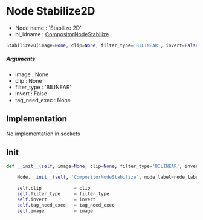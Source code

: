 # Node Stabilize2D

- Node name : 'Stabilize 2D'
- bl_idname : [CompositorNodeStabilize](https://docs.blender.org/api/current/bpy.types.CompositorNodeStabilize.html)


``` python
Stabilize2D(image=None, clip=None, filter_type='BILINEAR', invert=False, tag_need_exec=None, node_label=None, node_color=None, **kwargs)
```
##### Arguments

- image : None
- clip : None
- filter_type : 'BILINEAR'
- invert : False
- tag_need_exec : None

## Implementation

No implementation in sockets

## Init

``` python
def __init__(self, image=None, clip=None, filter_type='BILINEAR', invert=False, tag_need_exec=None, node_label=None, node_color=None, **kwargs):

    Node.__init__(self, 'CompositorNodeStabilize', node_label=node_label, node_color=node_color, **kwargs)

    self.clip            = clip
    self.filter_type     = filter_type
    self.invert          = invert
    self.tag_need_exec   = tag_need_exec
    self.image           = image
```
